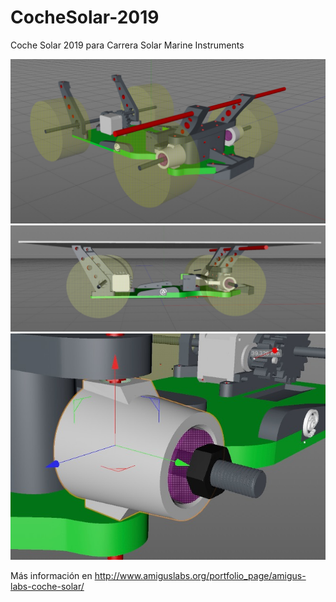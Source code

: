 # CocheSolar-2019
Coche Solar 2019 para Carrera Solar Marine Instruments

![alt text](https://github.com/AmigusLabs/CocheSolar-2019/blob/master/jpgs/coche_1.jpeg)
![alt text](https://github.com/AmigusLabs/CocheSolar-2019/blob/master/jpgs/coche_2.jpeg)
![alt text](https://github.com/AmigusLabs/CocheSolar-2019/blob/master/jpgs/coche_3.jpeg)

Más información en http://www.amiguslabs.org/portfolio_page/amigus-labs-coche-solar/
